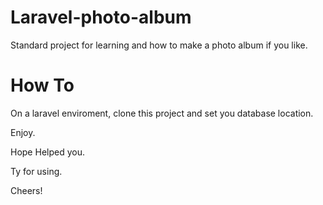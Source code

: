 # Laravel-photo-album

Standard project for learning and how to make a photo album if you like.

# How To
On a laravel enviroment, clone this project and set you database location.

Enjoy.

Hope Helped you.

Ty for using.

Cheers!
